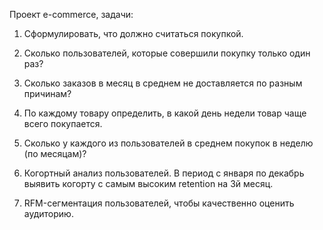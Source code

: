 Проект e-commerce, задачи:

1. Сформулировать, что должно считаться покупкой.   

2. Сколько пользователей, которые совершили покупку только один раз? 

3. Сколько заказов в месяц в среднем не доставляется по разным причинам?

4. По каждому товару определить, в какой день недели товар чаще всего покупается.

5. Сколько у каждого из пользователей в среднем покупок в неделю (по месяцам)?

6. Когортный анализ пользователей. В период с января по декабрь выявить когорту с самым высоким retention на 3й месяц. 

7. RFM-сегментация пользователей, чтобы качественно оценить аудиторию.


